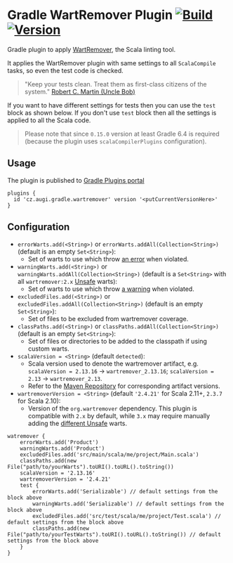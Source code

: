 # Gradle WartRemover Plugin [![Build](https://github.com/augi/gradle-wartremover/actions/workflows/build.yml/badge.svg)](https://github.com/augi/gradle-wartremover/actions/workflows/build.yml) [![Version](https://badgen.net/maven/v/maven-central/cz.augi/gradle-wartremover)](https://repo1.maven.org/maven2/cz/augi/gradle-wartremover/)

Gradle plugin to apply [WartRemover](http://www.wartremover.org), the Scala linting tool.

It applies the WartRemover plugin with same settings to all `ScalaCompile` tasks, so even the test code is checked.
> "Keep your tests clean. Treat them as first-class citizens of the system."
 [Robert C. Martin (Uncle Bob)](http://blog.cleancoder.com/uncle-bob/2017/05/05/TestDefinitions.html)

If you want to have different settings for tests then you can use the `test` block as shown below.
 If you don't use `test` block then all the settings is applied to all the Scala code.

> Please note that since `0.15.0` version at least Gradle 6.4 is required (because the plugin uses `scalaCompilerPlugins` configuration).

## Usage

The plugin is published to [Gradle Plugins portal](https://plugins.gradle.org/plugin/cz.augi.gradle.wartremover)

    plugins {
      id 'cz.augi.gradle.wartremover' version '<putCurrentVersionHere>'
    }

## Configuration

* `errorWarts.add(<String>)` or `errorWarts.addAll(Collection<String>)` (default is an empty `Set<String>`): 
  * Set of warts to use which throw <ins>an error</ins> when violated.
* `warningWarts.add(<String>)` or `warningWarts.addAll(Collection<String>)` (default is a `Set<String>` with all `wartremover:2.x` [Unsafe](https://github.com/wartremover/wartremover/blob/v2.4.21/core/src/main/scala-2/org/wartremover/warts/Unsafe.scala) warts):
  * Set of warts to use which throw <ins>a warning</ins> when violated.
* `excludedFiles.add(<String>)` or `excludedFiles.addAll(Collection<String>)` (default is an empty `Set<String>`):
  * Set of files to be excluded from wartremover coverage.
* `classPaths.add(<String>)` or `classPaths.addAll(Collection<String>)` (default is an empty `Set<String>`):
  * Set of files or directories to be added to the classpath if using custom warts.
* `scalaVersion = <String>` (default `detected`):
  * Scala version used to denote the wartremover artifact, e.g. `scalaVersion = 2.13.16` -> `wartremover_2.13.16`; `scalaVersion = 2.13` -> `wartremover_2.13`.
  * Refer to the [Maven Repository](https://mvnrepository.com/artifact/org.wartremover/wartremover) for corresponding artifact versions.
* `wartremoverVersion = <String>` (default `'2.4.21'` for Scala 2.11+, `2.3.7` for Scala 2.10):
  * Version of the `org.wartremover` dependency. This plugin is compatible with `2.x` by default, while `3.x` may require manually adding the [different Unsafe](https://github.com/wartremover/wartremover/blob/e8f4fb77aa20ea37a289dbaabf88b38be88e8e26/core/src/main/scala/org/wartremover/warts/Unsafe.scala) warts.

```
watremover {
    errorWarts.add('Product')
    warningWarts.add('Product')
    excludedFiles.add('src/main/scala/me/project/Main.scala')
    classPaths.add(new File("path/to/yourWarts").toURI().toURL().toString())
    scalaVersion = '2.13.16'
    wartremoverVersion = '2.4.21'
    test {
        errorWarts.add('Serializable') // default settings from the block above
        warningWarts.add('Serializable') // default settings from the block above
        excludedFiles.add('src/test/scala/me/project/Test.scala') // default settings from the block above
        classPaths.add(new File("path/to/yourTestWarts").toURI().toURL().toString()) // default settings from the block above
    }
}
```